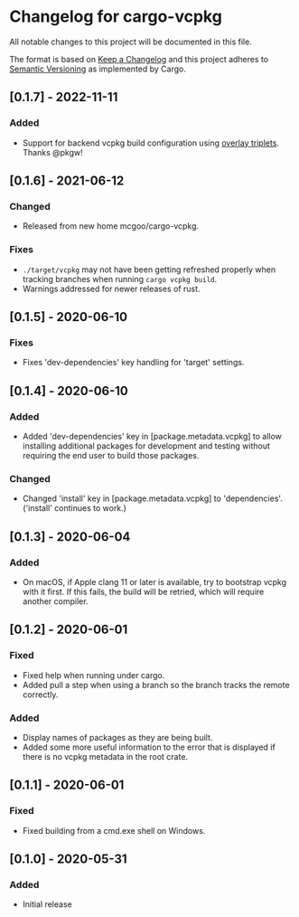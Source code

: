 # Changelog for cargo-vcpkg

All notable changes to this project will be documented in this file.

The format is based on [Keep a Changelog](http://keepachangelog.com/en/1.0.0/)
and this project adheres to [Semantic Versioning](http://semver.org/spec/v2.0.0.html) as implemented by Cargo.

## [0.1.7] - 2022-11-11

### Added

- Support for backend vcpkg build configuration using [overlay triplets](https://github.com/mcgoo/cargo-vcpkg#overlay-triplets).  Thanks @pkgw!

## [0.1.6] - 2021-06-12

### Changed

- Released from new home mcgoo/cargo-vcpkg.

### Fixes

- `./target/vcpkg` may not have been getting refreshed properly when tracking branches when running `cargo vcpkg build`.
- Warnings addressed for newer releases of rust.

## [0.1.5] - 2020-06-10

### Fixes

- Fixes 'dev-dependencies' key handling for 'target' settings.

## [0.1.4] - 2020-06-10

### Added

- Added 'dev-dependencies' key in [package.metadata.vcpkg] to allow installing
  additional packages for development and testing without requiring the end user to
  build those packages.

### Changed

- Changed 'install' key in [package.metadata.vcpkg] to 'dependencies'. ('install' continues to work.)

## [0.1.3] - 2020-06-04

### Added

- On macOS, if Apple clang 11 or later is available, try to bootstrap vcpkg with it first. If this fails, the build will be retried, which will require another compiler.

## [0.1.2] - 2020-06-01

### Fixed

- Fixed help when running under cargo.
- Added pull a step when using a branch so the branch tracks the remote  
  correctly.

### Added

- Display names of packages as they are being built.
- Added some more useful information to the error that is displayed
  if there is no vcpkg metadata in the root crate.

## [0.1.1] - 2020-06-01

### Fixed

- Fixed building from a cmd.exe shell on Windows.

## [0.1.0] - 2020-05-31

### Added

- Initial release

